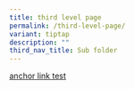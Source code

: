 ```yaml
---
title: third level page
permalink: /third-level-page/
variant: tiptap
description: ""
third_nav_title: Sub folder
---
```

<p><a href="https://guide.isomer.gov.sg/guide/integration#tips-on-successful-embedding" rel="noopener noreferrer nofollow" target="_blank">anchor link test</a>
</p>